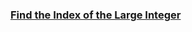### [Find the Index of the Large Integer](https://leetcode.com/problems/find-the-index-of-the-large-integer)

